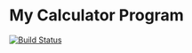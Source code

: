 # My Calculator Program  
[![Build Status](https://app.travis-ci.com/ShivaModugu/calc_example1.svg?branch=master)](https://app.travis-ci.com/ShivaModugu/calc_example1)
